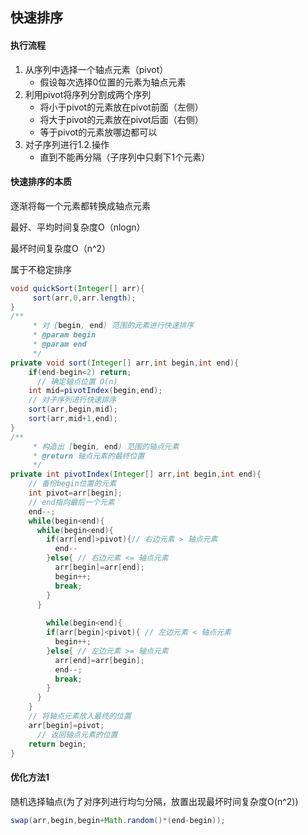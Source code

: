 ## 快速排序

#### 执行流程

1. 从序列中选择一个轴点元素（pivot）
   - 假设每次选择0位置的元素为轴点元素
2. 利用pivot将序列分割成两个序列
   - 将小于pivot的元素放在pivot前面（左侧）
   - 将大于pivot的元素放在pivot后面（右侧）
   - 等于pivot的元素放哪边都可以
3. 对子序列进行1.2.操作
   - 直到不能再分隔（子序列中只剩下1个元素）

#### 快速排序的本质

逐渐将每一个元素都转换成轴点元素

最好、平均时间复杂度O（nlogn）

最坏时间复杂度O（n^2）

属于不稳定排序

```java
void quickSort(Integer[] arr){
     sort(arr,0,arr.length);
}
/**
	 * 对 [begin, end) 范围的元素进行快速排序
	 * @param begin
	 * @param end
	 */
private void sort(Integer[] arr,int begin,int end){
  	if(end-begin<2) return;
	  // 确定轴点位置 O(n)
  	int mid=pivotIndex(begin,end);
  	// 对子序列进行快速排序
  	sort(arr,begin,mid);
  	sort(arr,mid+1,end);
}
/**
	 * 构造出 [begin, end) 范围的轴点元素
	 * @return 轴点元素的最终位置
	 */
private int pivotIndex(Integer[] arr,int begin,int end){
  	// 备份begin位置的元素
  	int pivot=arr[begin];
  	// end指向最后一个元素
  	end--;
  	while(begin<end){
      while(begin<end){
        if(arr[end]>pivot){// 右边元素 > 轴点元素
          end--
        }else{ // 右边元素 <= 轴点元素
          arr[begin]=arr[end];
          begin++;
          break;
        }
      }
      
     	while(begin<end){
        if(arr[begin]<pivot){ // 左边元素 < 轴点元素
          begin++;
        }else{ // 左边元素 >= 轴点元素
          arr[end]=arr[begin];
          end--;
          break;
        }
      }	
    }
  	// 将轴点元素放入最终的位置
  	arr[begin]=pivot;
	  // 返回轴点元素的位置
  	return begin;
}
```

#### 优化方法1

随机选择轴点(为了对序列进行均匀分隔，放置出现最坏时间复杂度O(n^2))

```java
swap(arr,begin,begin+Math.random()*(end-begin));
```

